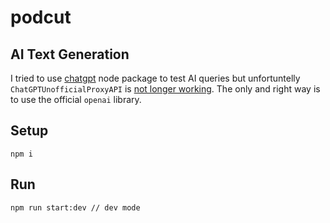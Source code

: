 # podcut

## AI Text Generation

I tried to use [chatgpt](https://github.com/transitive-bullshit/chatgpt-api) node package to test AI queries but unfortuntelly `ChatGPTUnofficialProxyAPI` is [not longer working](https://github.com/transitive-bullshit/chatgpt-api/issues/453). The only and right way is to use the official `openai` library.


## Setup
```TS
npm i
```

## Run
```TS
npm run start:dev // dev mode
```

